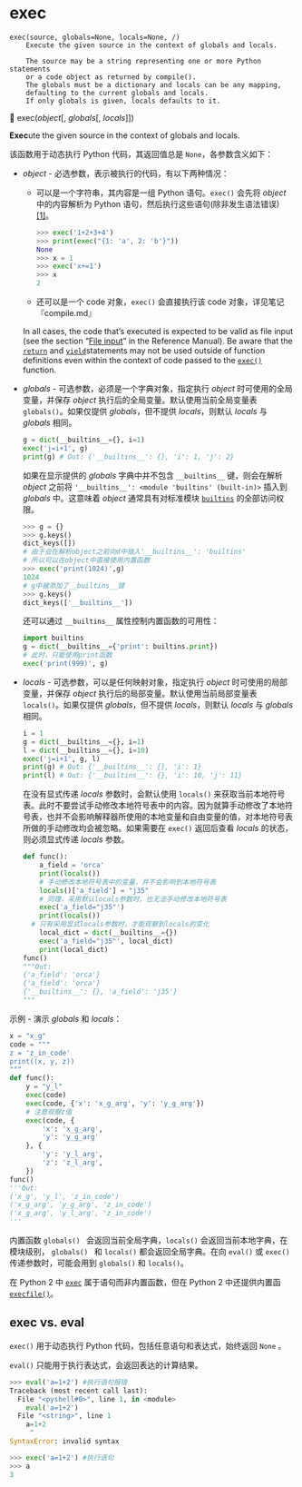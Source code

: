 # exec

```
exec(source, globals=None, locals=None, /)
    Execute the given source in the context of globals and locals.
    
    The source may be a string representing one or more Python statements
    or a code object as returned by compile().
    The globals must be a dictionary and locals can be any mapping,
    defaulting to the current globals and locals.
    If only globals is given, locals defaults to it.
```

🔨 exec(*object*[, *globals*[, *locals*]])

**Exec**ute the given source in the context of globals and locals.

该函数用于动态执行 Python 代码，其返回值总是 `None`，各参数含义如下：

- *object* - 必选参数，表示被执行的代码，有以下两种情况：

  - 可以是一个字符串，其内容是一组 Python 语句。`exec()` 会先将 *object* 中的内容解析为 Python 语句，然后执行这些语句(除非发生语法错误)[[1]](https://docs.python.org/3.7/library/functions.html#id2)。

    ```python
    >>> exec('1+2+3+4')
    >>> print(exec("{1: 'a', 2: 'b'}"))
    None
    >>> x = 1
    >>> exec('x+=1')
    >>> x
    2
    ```

  - 还可以是一个 code 对象，`exec()` 会直接执行该 code 对象，详见笔记『compile.md』

  In all cases, the code that’s executed is expected to be valid as file input (see the section “[File input](https://docs.python.org/3.7/reference/toplevel_components.html#file-input)” in the Reference Manual). Be aware that the [`return`](https://docs.python.org/3.7/reference/simple_stmts.html#return) and [`yield`](https://docs.python.org/3.7/reference/simple_stmts.html#yield)statements may not be used outside of function definitions even within the context of code passed to the [`exec()`](https://docs.python.org/3.7/library/functions.html#exec) function.

- *globals* - 可选参数，必须是一个字典对象，指定执行 *object* 时可使用的全局变量，并保存 *object* 执行后的全局变量。默认使用当前全局变量表 `globals()`。如果仅提供 *globals*，但不提供 *locals*，则默认 *locals* 与 *globals* 相同。

  ```python
  g = dict(__builtins__={}, i=1)
  exec('j=i+1', g)
  print(g) # Out: {'__builtins__': {}, 'i': 1, 'j': 2}
  ```

  如果在显示提供的 *globals* 字典中并不包含 `__builtins__` 键，则会在解析 *object* 之前将 `'__builtins__': <module 'builtins' (built-in)>` 插入到 *globals* 中。这意味着 *object* 通常具有对标准模块 [`builtins`](https://docs.python.org/3.7/library/builtins.html#module-builtins) 的全部访问权限。

  ```python
  >>> g = {}
  >>> g.keys()
  dict_keys([])
  # 由于会在解析object之前向d中插入'__builtins__': 'builtins'
  # 所以可以在object中直接使用内置函数
  >>> exec('print(1024)',g)
  1024
  # g中被添加了__builtins__键
  >>> g.keys()
  dict_keys(['__builtins__'])
  ```

  还可以通过 `__builtins__` 属性控制内置函数的可用性：

  ```python
  import builtins
  g = dict(__builtins__={'print': builtins.print})
  # 此时，只能使用print函数
  exec('print(999)', g)
  ```

- *locals* - 可选参数，可以是任何映射对象，指定执行 *object* 时可使用的局部变量，并保存 *object* 执行后的局部变量。默认使用当前局部变量表 `locals()`。如果仅提供 *globals*，但不提供 *locals*，则默认 *locals* 与 *globals* 相同。

  ```python
  i = 1
  g = dict(__builtins__={}, i=1)
  l = dict(__builtins__={}, i=10)
  exec('j=i+1', g, l)
  print(g) # Out: {'__builtins__': {}, 'i': 1}
  print(l) # Out: {'__builtins__': {}, 'i': 10, 'j': 11}
  ```

  在没有显式传递 *locals* 参数时，会默认使用 `locals()` 来获取当前本地符号表。此时不要尝试手动修改本地符号表中的内容。因为就算手动修改了本地符号表，也并不会影响解释器所使用的本地变量和自由变量的值，对本地符号表所做的手动修改均会被忽略。如果需要在 `exec()` 返回后查看 *locals* 的状态，则必须显式传递 *locals* 参数。

  ```python
  def func():
      a_field = 'orca'
      print(locals())
      # 手动修改本地符号表中的变量，并不会影响到本地符号表
      locals()['a_field'] = "j35"
      # 同理，采用默认locals参数时，也无法手动修改本地符号表
      exec('a_field="j35"')
      print(locals())
  	# 只有采用显式locals参数时，才能观察到locals的变化
      local_dict = dict(__builtins__={})
      exec('a_field="j35"', local_dict)
      print(local_dict)
  func()
  """Out:
  {'a_field': 'orca'}
  {'a_field': 'orca'}
  {'__builtins__': {}, 'a_field': 'j35'}
  """
  ```

示例 - 演示 *globals* 和 *locals*：

```python
x = "x_g"
code = """
z = 'z_in_code'
print((x, y, z))
"""
def func():
    y = "y_l"
    exec(code)
    exec(code, {'x': 'x_g_arg', 'y': 'y_g_arg'})
    # 注意观察z值
    exec(code, {
        'x': 'x_g_arg',
        'y': 'y_g_arg'
    }, {
        'y': 'y_l_arg',
        'z': 'z_l_arg',
    })
func()
'''Out:
('x_g', 'y_l', 'z_in_code')
('x_g_arg', 'y_g_arg', 'z_in_code')
('x_g_arg', 'y_l_arg', 'z_in_code')
'''
```

内置函数 `globals() ` 会返回当前全局字典，`locals()` 会返回当前本地字典，在模块级别， `globals() ` 和 `locals()` 都会返回全局字典。在向 `eval()` 或 `exec()` 传递参数时，可能会用到 `globals()` 和 `locals()`。

在 Python 2 中 [`exec`](https://docs.python.org/2.7/reference/simple_stmts.html#exec) 属于语句而非内置函数，但在 Python 2 中还提供内置函 [`execfile()`](https://docs.python.org/2.7/library/functions.html#execfile)。

## exec vs. eval

`exec()` 用于动态执行 Python 代码，包括任意语句和表达式，始终返回 `None` 。

`eval()` 只能用于执行表达式，会返回表达的计算结果。

```python
>>> eval('a=1+2') #执行语句报错
Traceback (most recent call last):
  File "<pyshell#0>", line 1, in <module>
    eval('a=1+2')
  File "<string>", line 1
    a=1+2
     ^
SyntaxError: invalid syntax

>>> exec('a=1+2') #执行语句
>>> a
3
```
